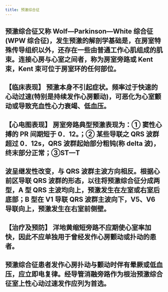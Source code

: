 ```yaml
---
title: 预激综合征
---
```


## 预激综合征又称 Wolf—Parkinson—White 综合征(WPW 综合征)，发生预激的解剖学基础是，在房室特殊传导组织以外，还存在一些由普通工作心肌组成的肌束。连接心房与心室之间者，称为房室旁路或 Kent 束，Kent 束可位于房室环的任何部位。

## 【临床表现】  预激本身不引起症状。频率过于快速的心动过速(特别是持续发作心房颤动)，可恶化为心室颤动或导致充血性心力衰竭、低血压。

## 【心电图表现】  房室旁路典型预激表现为：① 窦性心搏的 PR 间期短于 0．12。；② 某些导联之 QRS 波群超过 0．12s，QRS 波群起始部分粗钝(称 delta 波)，终末部分正常；③ST—T

## 波呈继发性改变，与 QRS 波群主波方向相反。根据心前区导联 QRS 波群的形态，以往将预激综合征分成两型，A 型 QRS 主波均向上，预激发生在左室或右室后底部；B 型在 V1 导联 QRS 波群主波向下，V5、V6 导联向上，预激发生在右室前侧壁。

## 【治疗及预防】  洋地黄缩短旁路不应期使心室率加快，因此不应单独用于曾经发作心房颤动或扑动的患者。

## 预激综合征患者发作心房扑动与颤动时伴有晕厥或低血压，应立即电复律。经导管消融旁路作为根治预激综合征室上性心动过速发作应列为首选。
